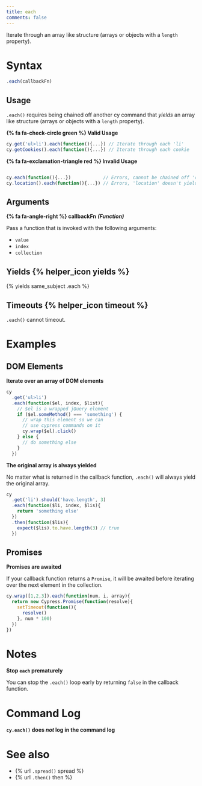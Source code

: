 ```yaml
---
title: each
comments: false
---
```


Iterate through an array like structure (arrays or objects with a `length` property).

# Syntax

```javascript
.each(callbackFn)
```

## Usage

`.each()` requires being chained off another cy command that *yields* an array like structure (arrays or objects with a `length` property).

**{% fa fa-check-circle green %} Valid Usage**

```javascript
cy.get('ul>li').each(function(){...}) // Iterate through each 'li'
cy.getCookies().each(function(){...}) // Iterate through each cookie
```

**{% fa fa-exclamation-triangle red %} Invalid Usage**

```javascript

cy.each(function(){...})            // Errors, cannot be chained off 'cy'
cy.location().each(function(){...}) // Errors, 'location' doesn't yield an array
```

## Arguments

**{% fa fa-angle-right %} callbackFn** ***(Function)***

Pass a function that is invoked with the following arguments:

- `value`
- `index`
- `collection`

## Yields {% helper_icon yields %}

{% yields same_subject .each %}

## Timeouts {% helper_icon timeout %}

`.each()` cannot timeout.

# Examples

## DOM Elements

**Iterate over an array of DOM elements**

```javascript
cy
  .get('ul>li')
  .each(function($el, index, $list){
    // $el is a wrapped jQuery element
    if ($el.someMethod() === 'something') {
      // wrap this element so we can
      // use cypress commands on it
      cy.wrap($el).click()
    } else {
      // do something else
    }
  })
```

**The original array is always yielded**

No matter what is returned in the callback function, `.each()` will always yield the original array.

```javascript
cy
  .get('li').should('have.length', 3)
  .each(function($li, index, $lis){
    return 'something else'
  })
  .then(function($lis){
    expect($lis).to.have.length(3) // true
  })
```

## Promises

**Promises are awaited**

If your callback function returns a `Promise`, it will be awaited before iterating over the next element in the collection.

```javascript
cy.wrap([1,2,3]).each(function(num, i, array){
  return new Cypress.Promise(function(resolve){
    setTimeout(function(){
      resolve()
    }, num * 100)
  })
})
```

# Notes

**Stop `each` prematurely**

You can stop the `.each()` loop early by returning `false` in the callback function.

# Command Log

**`cy.each()` does *not* log in the command log**

# See also

- {% url `.spread()` spread %}
- {% url `.then()` then %}

